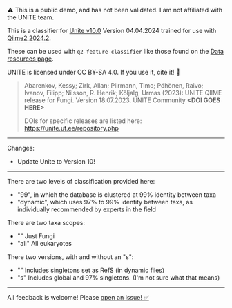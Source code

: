 ⚠️ This is a public demo, and has not been validated. I am not affiliated with the UNITE team.

This is a classifier for [Unite v10.0](https://unite.ut.ee/repository.php) Version 04.04.2024 trained for use with [Qiime2 2024.2](https://docs.qiime2.org/2024.2/install/).

These can be used with `q2-feature-classifier` like those found on the [Data resources page](https://docs.qiime2.org/2024.2/data-resources/).

UNITE is licensed under CC BY-SA 4.0. If you use it, cite it! 🤝

>Abarenkov, Kessy; Zirk, Allan; Piirmann, Timo; Pöhönen, Raivo; Ivanov, Filipp; Nilsson, R. Henrik; Kõljalg, Urmas (2023): UNITE QIIME release for Fungi. Version 18.07.2023. UNITE Community **\<DOI GOES HERE>**
>
> DOIs for specific releases are listed here: https://unite.ut.ee/repository.php

---

Changes:

- Update Unite to Version 10!

---

There are two levels of classification provided here:

- "99", in which the database is clustered at 99% identity between taxa
- "dynamic", which uses 97% to 99% identity between taxa, as individually recommended by experts in the field

There are two taxa scopes:

- "" Just Fungi
- "all" All eukaryotes

There two versions, with and without an "s":

- "" Includes singletons set as RefS (in dynamic files)
- "s" Includes global and 97% singletons.
  (I'm not sure what that means)

---

All feedback is welcome! Please [open an issue! ✅](https://github.com/colinbrislawn/unite-train/issues)
